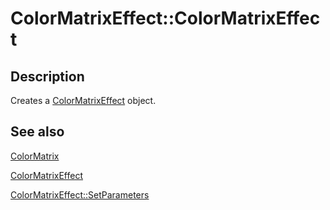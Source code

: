 # ColorMatrixEffect::ColorMatrixEffect

## Description

Creates a [ColorMatrixEffect](https://learn.microsoft.com/windows/desktop/api/gdipluseffects/nl-gdipluseffects-colormatrixeffect) object.

## See also

[ColorMatrix](https://learn.microsoft.com/windows/desktop/api/gdipluscolormatrix/ns-gdipluscolormatrix-colormatrix)

[ColorMatrixEffect](https://learn.microsoft.com/windows/desktop/api/gdipluseffects/nl-gdipluseffects-colormatrixeffect)

[ColorMatrixEffect::SetParameters](https://learn.microsoft.com/windows/desktop/api/gdipluseffects/nf-gdipluseffects-colormatrixeffect-setparameters)